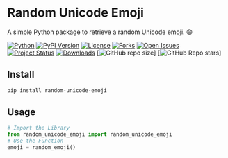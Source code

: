 # Random Unicode Emoji

A simple Python package to retrieve a random Unicode emoji. 😄

[![Python](https://img.shields.io/pypi/pyversions/random-unicode-emoji)](https://img.shields.io/pypi/pyversions/random-unicode-emoji)
[![PyPI Version](https://img.shields.io/pypi/v/random-unicode-emoji)](https://pypi.org/project/random-unicode-emoji/)
[![License](https://img.shields.io/badge/license-MIT-green.svg)](https://github.com/NicPWNs/random-unicode-emoji/blob/master/LICENSE)
[![Forks](https://img.shields.io/github/forks/NicPWNs/random-unicode-emoji.svg)](https://github.com/NicPWNs/random-unicode-emoji/network)
[![Open Issues](https://img.shields.io/github/issues/NicPWNs/random-unicode-emoji.svg)](https://github.com/NicPWNs/random-unicode-emoji/issues)
[![Project Status](http://www.repostatus.org/badges/latest/active.svg)](http://www.repostatus.org/#active)
[![Downloads](https://pepy.tech/badge/random-unicode-emoji)](https://pepy.tech/project/random-unicode-emoji)
[![GitHub repo size](https://img.shields.io/github/repo-size/NicPWNs/random-unicode-emoji)]
[![GitHub Repo stars](https://img.shields.io/github/stars/NicPWNs/random-unicode-emoji)]

## Install

```bash
pip install random-unicode-emoji
```

## Usage

```py
# Import the Library
from random_unicode_emoji import random_unicode_emoji
# Use the Function
emoji = random_emoji()
```

